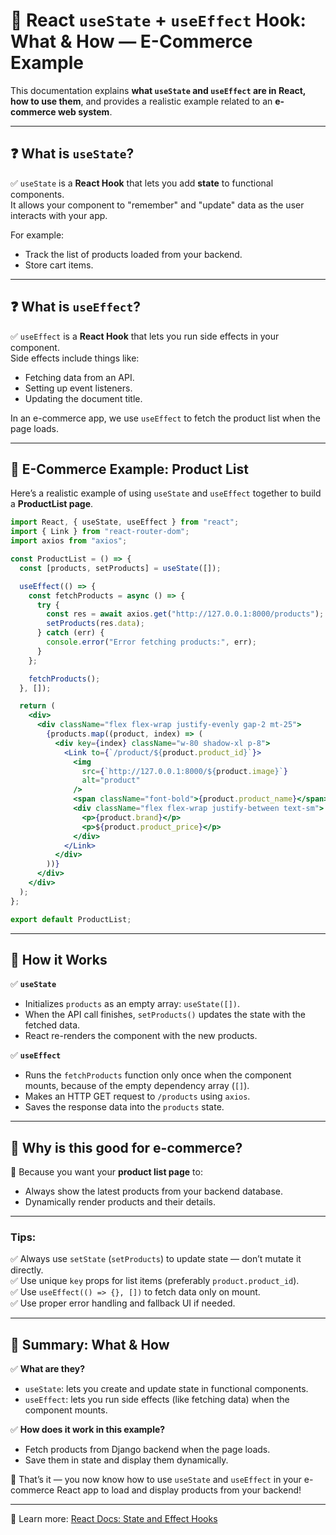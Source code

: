 # 🧠 React `useState` + `useEffect` Hook: What & How — E-Commerce Example

This documentation explains **what `useState` and `useEffect` are in React, how to use them**, and provides a realistic example related to an **e-commerce web system**.

---

## ❓ What is `useState`?

✅ `useState` is a **React Hook** that lets you add **state** to functional components.  
It allows your component to "remember" and "update" data as the user interacts with your app.

For example:
- Track the list of products loaded from your backend.
- Store cart items.

---

## ❓ What is `useEffect`?

✅ `useEffect` is a **React Hook** that lets you run side effects in your component.  
Side effects include things like:
- Fetching data from an API.
- Setting up event listeners.
- Updating the document title.

In an e-commerce app, we use `useEffect` to fetch the product list when the page loads.

---

## 🔷 E-Commerce Example: Product List

Here’s a realistic example of using `useState` and `useEffect` together to build a **ProductList page**.

```jsx
import React, { useState, useEffect } from "react";
import { Link } from "react-router-dom";
import axios from "axios";

const ProductList = () => {
  const [products, setProducts] = useState([]);

  useEffect(() => {
    const fetchProducts = async () => {
      try {
        const res = await axios.get("http://127.0.0.1:8000/products");
        setProducts(res.data);
      } catch (err) {
        console.error("Error fetching products:", err);
      }
    };

    fetchProducts();
  }, []);

  return (
    <div>
      <div className="flex flex-wrap justify-evenly gap-2 mt-25">
        {products.map((product, index) => (
          <div key={index} className="w-80 shadow-xl p-8">
            <Link to={`/product/${product.product_id}`}>
              <img
                src={`http://127.0.0.1:8000/${product.image}`}
                alt="product"
              />
              <span className="font-bold">{product.product_name}</span>
              <div className="flex flex-wrap justify-between text-sm">
                <p>{product.brand}</p>
                <p>${product.product_price}</p>
              </div>
            </Link>
          </div>
        ))}
      </div>
    </div>
  );
};

export default ProductList;
```

---

## 🔷 How it Works

✅ **`useState`**
- Initializes `products` as an empty array: `useState([])`.
- When the API call finishes, `setProducts()` updates the state with the fetched data.
- React re-renders the component with the new products.

✅ **`useEffect`**
- Runs the `fetchProducts` function only once when the component mounts, because of the empty dependency array (`[]`).
- Makes an HTTP GET request to `/products` using `axios`.
- Saves the response data into the `products` state.

---

## 📝 Why is this good for e-commerce?

🎯 Because you want your **product list page** to:
- Always show the latest products from your backend database.
- Dynamically render products and their details.

---

### Tips:
✅ Always use `setState` (`setProducts`) to update state — don’t mutate it directly.  
✅ Use unique `key` props for list items (preferably `product.product_id`).  
✅ Use `useEffect(() => {}, [])` to fetch data only on mount.  
✅ Use proper error handling and fallback UI if needed.

---

## 🏁 Summary: What & How

✅ **What are they?**
- `useState`: lets you create and update state in functional components.
- `useEffect`: lets you run side effects (like fetching data) when the component mounts.

✅ **How does it work in this example?**
- Fetch products from Django backend when the page loads.
- Save them in state and display them dynamically.

🎉 That’s it — you now know how to use `useState` and `useEffect` in your e-commerce React app to load and display products from your backend!

---

🔗 Learn more: [React Docs: State and Effect Hooks](https://react.dev/reference/react)
